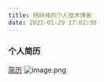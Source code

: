 ```yaml
---
title: 杨晓峰的个人技术博客
date: 2022-01-29 17:02:30
---
```


### 个人简历

[简历](C_C++_yangxf.mht)
![image.png](/images/about/23-2-2022_23558_.jpeg)

